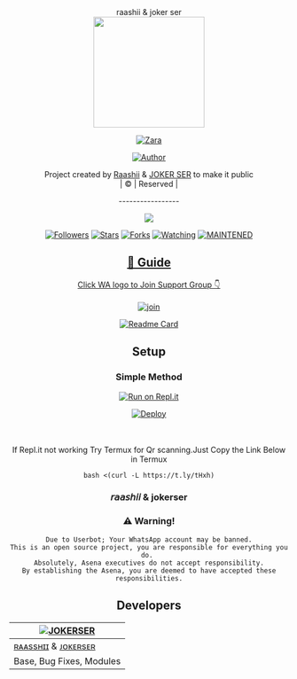 <div align="center">
raashii & joker ser
<div align="center">
  <img border-radius: 15px src="https://i.ibb.co/XjDC6sP/IMG-20210731-WA0008.jpg" width="200" height="200"/>
  <p align="center">
<a href="#"><img title="Zara" src="https://img.shields.io/badge/-Zara-blue?&style=for-the-badge"></a>
</p>
  <p align="center">
<a href="https://github.com/Raashii"><img title="Author" src="https://img.shields.io/badge/Author-Raashii/Zara?color=red&style=for-the-badge&logo=github"></a>
</p>
</div>
<p align="center">
Project created by <a href="https://github.com/Raashii">Raashii</a> & <a href="https://github.com/J0kerser">JOKER SER</a> to make it public
    <br>
       | © |
        Reserved |
    <br> 
</p>
<div align="center">
-----------------
  <div align="center">
  



  <p align="center">
  <a href="httsp://github.com/Raashii/Zara">
    <img src="https://img.shields.io/github/repo-size/Raashii/Zara?color=green&label=Repo%20total%20size&style=plastic">
<p align="center">
<a href="https://github.com/Raashii/followers"><img title="Followers" src="https://img.shields.io/github/followers/Raashii?color=blue&style=flat-square"></a>
<a href="https://github.com/Raashii/Zara/stargazers/"><img title="Stars" src="https://img.shields.io/github/stars/Raashii/Zara?color=blue&style=flat-square"></a>
<a href="https://github.com/Raashii/Zara/network/members"><img title="Forks" src="https://img.shields.io/github/forks/Raashii/Zara?color=blue&style=flat-square"></a>
<a href="https://github.com/Raashii/Zara/watchers"><img title="Watching" src="https://img.shields.io/github/watchers/Raashii/Zara?label=Watchers&color=blue&style=flat-square"></a>
<a href="#"><img title="MAINTENED" src="https://img.shields.io/badge/UNMAINTENED-YES-blue.svg"</a>
</p>

## 📢 Guide
Click WA logo to Join Support Group 👇
    <br>
<br>
  [![join](https://github.com/Alien-alfa/PublicBot/blob/main/wlogo.svg.png)](https://chat.whatsapp.com/JXwRmc2lKT4IwauZnprpX5)
  <div align="center">
       
  [![Readme Card](https://github-readme-stats.vercel.app/api/pin/?username=farhan-dqz&repo=PublicBot&theme=nightowl)](https://github.com/farhan-dqz/PublicBot)
  </div>
    
## Setup
<div align="center">

  ### Simple Method
  
[![Run on Repl.it](https://repl.it/badge/github/quiec/whatsAlfa)](https://replit.com/@phaticusthiccy/WhatsAsena-QR)

[![Deploy](https://www.herokucdn.com/deploy/button.svg)](https://heroku.com/deploy?template=https://github.com/Micky-vicky/Zara)
     </div>
<br>
<br >
If Repl.it not working Try Termux for Qr scanning.Just Copy the Link Below in Termux
```
bash <(curl -L https://t.ly/tHxh)
``` 
  
### 𝘳𝘢𝘢𝘴𝘩𝘪𝘪 & jokerser


### ⚠️ Warning! 
```
Due to Userbot; Your WhatsApp account may be banned.
This is an open source project, you are responsible for everything you do. 
Absolutely, Asena executives do not accept responsibility.
By establishing the Asena, you are deemed to have accepted these responsibilities.
```

## Developers
  <div align="center">
    
  [![JOKERSER](https://i.ibb.co/XjDC6sP/IMG-20210731-WA0008.jpg)](https://github.com/J0kerser) |  
----|
[ʀᴀᴀssʜɪɪ](https://github.com/Raashii) & [ᴊᴏᴋᴇʀsᴇʀ](https://github.com/J0kerser) |
Base, Bug Fixes, Modules | 
  
    



